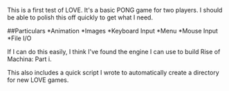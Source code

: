 This is a first test of LOVE. It's a basic PONG game for two players. I should be able to polish this off quickly to get what I need.

##Particulars
*Animation
*Images
*Keyboard Input
*Menu
*Mouse Input
*File I/O

If I can do this easily, I think I've found the engine I can use to build Rise of Machina: Part i.

This also includes a quick script I wrote to automatically create a directory for new LOVE games.
